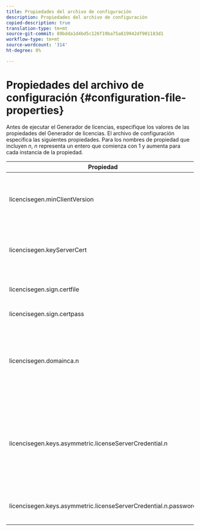 ```yaml
---
title: Propiedades del archivo de configuración
description: Propiedades del archivo de configuración
copied-description: true
translation-type: tm+mt
source-git-commit: 89bdda1d4bd5c126f19ba75a819942df901183d1
workflow-type: tm+mt
source-wordcount: '314'
ht-degree: 0%

---
```



# Propiedades del archivo de configuración {#configuration-file-properties}

Antes de ejecutar el Generador de licencias, especifique los valores de las propiedades del Generador de licencias. El archivo de configuración especifica las siguientes propiedades. Para los nombres de propiedad que incluyen *n*, *n* representa un entero que comienza con 1 y aumenta para cada instancia de la propiedad.

<table frame="all" colsep="1" rowsep="1" class="+ topic/table adobe-d/table " id="table_qk1_rry_n4"> 
 <thead class="- topic/thead "> 
  <tr rowsep="1" class="- topic/row "> 
   <th colname="1" class="- topic/entry entry"> Propiedad </th> 
   <th colname="2" class="- topic/entry entry"> Descripción </th> 
  </tr> 
 </thead>
 <tbody class="- topic/tbody "> 
  <tr rowsep="1" class="- topic/row "> 
   <td colname="1" class="- topic/entry "><span class="+ topic/ph pr-d/codeph codeph"> licencisegen.minClientVersion</span> </td> 
   <td colname="2" class="- topic/entry "> Establezca la versión mínima del cliente admitida. Si no se configura, de forma predeterminada se admiten todas las versiones. Establezca este valor para controlar cómo los clientes más antiguos responden a los requisitos de licencia que no admiten. Especifique x (para acceso a Adobe x.0) donde x es el número de versión principal. </td> 
  </tr> 
  <tr rowsep="1" class="- topic/row "> 
   <td colname="1" class="- topic/entry "><span class="+ topic/ph pr-d/codeph codeph"> licencisegen.keyServerCert</span> </td> 
   <td colname="2" class="- topic/entry "> Certificado de servidor de claves (un certificado de servidor de licencias emitido por el Adobe utilizado por el servidor de claves). Este certificado se utiliza únicamente si los metadatos o la directiva indican que se requiere un servidor clave para la entrega de claves a dispositivos iOS. </td> 
  </tr> 
  <tr rowsep="1" class="- topic/row "> 
   <td colname="1" class="- topic/entry "><span class="+ topic/ph pr-d/codeph codeph"> licencisegen.sign.certfile</span> </td> 
   <td colname="2" class="- topic/entry "> Archivo PKCS12 que contiene las credenciales del servidor de licencias para firmar licencias. Esta propiedad debe hacer referencia a un archivo .pfx que contiene un certificado y una clave privada. </td> 
  </tr> 
  <tr rowsep="1" class="- topic/row "> 
   <td colname="1" class="- topic/entry "><span class="+ topic/ph pr-d/codeph codeph"> licencisegen.sign.certpass</span> </td> 
   <td colname="2" class="- topic/entry ">La contraseña utilizada para proteger el archivo especificado por <span class="+ topic/ph pr-d/codeph codeph"> licencisegen.sign.certfile.</span> </td> 
  </tr> 
  <tr rowsep="1" class="- topic/row "> 
   <td colname="1" class="- topic/entry "><span class="+ topic/ph pr-d/codeph codeph">licencisegen.domainca.n</span> </td> 
   <td colname="2" class="- topic/entry "> Si se generan licencias enlazadas al dominio, se debe especificar uno o más certificados de CA del dominio para indicar las autoridades de dominio en las que confía este emisor de licencias. Si el destinatario de la licencia es un certificado de dominio que no ha sido emitido por una de las CA de dominio especificadas, no se puede generar una licencia. Esta propiedad especifica un archivo .cer que contiene solo el certificado (se acepta el formato PEM o DER). n debe aumentar monotónicamente, comenzando desde 1. </td> 
  </tr> 
  <tr rowsep="1" class="- topic/row "> 
   <td colname="1" class="- topic/entry "><span class="+ topic/ph pr-d/codeph codeph">licencisegen.keys.asymmetric.licenseServerCredential.n</span> </td> 
   <td colname="2" class="- topic/entry "> <p class="- topic/p ">Archivo PKCS12 opcional que contiene credenciales adicionales del servidor de licencias para descifrar el CEK en los metadatos y la directiva. Se pueden configurar credenciales adicionales si el contenido se empaquetó previamente con un certificado de servidor de licencias que no sea el especificado por <span class="codeph"> licencisegen.sign.certfile</span>. Esta propiedad debe hacer referencia a un archivo <span class="filepath"> .pfx</span> que contiene un certificado y una clave privada. n debe aumentar monotónicamente, comenzando desde 1. </p> </td> 
  </tr> 
  <tr rowsep="0" class="- topic/row "> 
   <td colname="1" class="- topic/entry "><span class="+ topic/ph pr-d/codeph codeph">licencisegen.keys.asymmetric.licenseServerCredential.n.password</span> </td> 
   <td colname="2" class="- topic/entry ">La contraseña utilizada para proteger el archivo especificado por: <p><span class="+ topic/ph pr-d/codeph codeph"> licencisegen.keys.asymmetric.licenseServerCredential.n</span> </p> </td> 
  </tr> 
 </tbody> 
</table>

